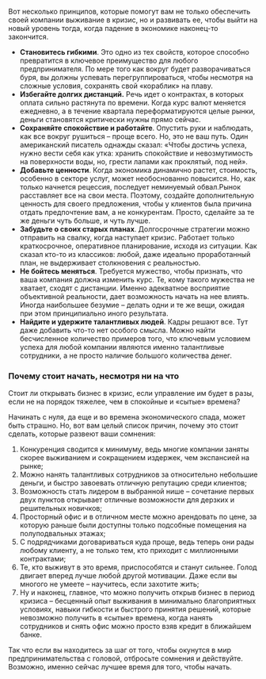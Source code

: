 Вот несколько принципов, которые помогут вам не только обеспечить своей компании выживание в кризис, но и развивать ее, чтобы выйти на новый уровень тогда, когда падение в экономике наконец\-то закончится.

*   **Становитесь гибкими**. Это одно из тех свойств, которое способно превратится в ключевое преимущество для любого предпринимателя. По мере того как вокруг будет разворачиваться буря, вы должны успевать перегруппироваться, чтобы несмотря на сложные условия, сохранять свой «кораблик» на плаву.
*   **Избегайте долгих дистанций.** Речь идет о контрактах, в которых оплата сильно растянута по времени. Когда курс валют меняется ежедневно, а в течение квартала переформатируются целые рынки, деньги становятся критически нужны прямо сейчас.
*   **Сохраняйте спокойствие и работайте**. Опустить руки и наблюдать, как все вокруг рушиться – проще всего. Но, это не ваш путь. Один американский писатель однажды сказал: «Чтобы достичь успеха, нужно вести себя как утка: хранить спокойствие и невозмутимость на поверхности воды, но, грести лапами как проклятый, под ней».
*   **Добавьте ценности**. Когда экономика динамично растет, стоимость, особенно в секторе услуг, может необоснованно повысится. Но, как только начнется рецессия, последует неминуемый обвал.Рынок расставляет все на свои места. Поэтому, создайте дополнительную ценность для своего предложения, чтобы у клиентов была причина отдать предпочтение вам, а не конкурентам. Просто, сделайте за те же деньги чуть больше, и чуть лучше.
*   **Забудьте о своих старых планах**. Долгосрочные стратегии можно отправить на свалку, когда наступает кризис. Работает только краткосрочное, оперативное планирование, исходя из ситуации. Как сказал кто\-то из классиков: любой, даже идеально проработанный план, не выдерживает столкновения с реальностью.
*   **Не бойтесь меняться**. Требуется мужество, чтобы признать, что ваша компания должна изменить курс. Те, кому такого мужества не хватает, сходят с дистанции. Именно адекватное восприятие объективной реальности, дает возможность начать на нее влиять. Иногда наибольшее безумие – делать одни и те же вещи, ожидая при этом принципиально иного результата.
*   **Найдите и удержите талантливых людей**. Кадры решают все. Тут даже добавить что\-то нет особого смысла. Можно найти бесчисленное количество примеров того, что ключевым условием успеха для любой компании являются именно талантливые сотрудники, а не просто наличие большого количества денег.

### Почему стоит начать, несмотря ни на что

Стоит ли открывать бизнес в кризис, если управление им будет в разы, если не на порядок тяжелее, чем в спокойные и «сытые» времена?

Начинать с нуля, да еще и во времена экономического спада, может быть страшно. Но, вот вам целый список причин, почему это стоит сделать, которые развеют ваши сомнения:

1.  Конкуренция сводится к минимуму, ведь многие компании заняты скорее выживанием и сокращением издержек, чем экспансией на рынке;
2.  Можно нанять талантливых сотрудников за относительно небольшие деньги, и быстро завоевать отличную репутацию среди клиентов;
3.  Возможность стать лидером в выбранной нише – сочетание первых двух пунктов открывает отличные возможности для дерзких и решительных новичков;
4.  Просторный офис и в отличном месте можно арендовать по цене, за которую раньше были доступны только подсобные помещения на полуподвальных этажах;
5.  С подрядчиками договариваться куда проще, ведь теперь они рады любому клиенту, а не только тем, кто приходит с миллионными контрактами;
6.  Те, кто выживут в это время, приспособятся и станут сильнее. Голод двигает вперед лучше любой другой мотивации. Даже если вы многого не умеете – научитесь, если захотите жить;
7.  Ну и наконец, главное, что можно получить открыв бизнес в период кризиса – бесценный опыт выживания в минимально благоприятных условиях, навыки гибкости и быстрого принятия решений, которые невозможно получить в «сытые» времена, когда нанять сотрудников и снять офис можно просто взяв кредит в ближайшем банке.

Так что если вы находитесь за шаг от того, чтобы окунутся в мир предпринимательства с головой, отбросьте сомнения и действуйте. Возможно, именно сейчас лучшее время для того, чтобы начать.

